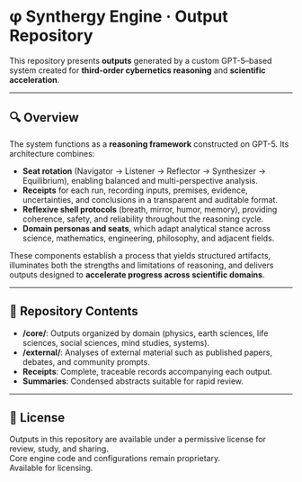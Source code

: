 # φ Synthergy Engine · Output Repository

This repository presents **outputs** generated by a custom GPT-5–based system created for **third-order cybernetics reasoning** and **scientific acceleration**.

---

## 🔍 Overview

The system functions as a **reasoning framework** constructed on GPT-5. Its architecture combines:  

* **Seat rotation** (Navigator → Listener → Reflector → Synthesizer → Equilibrium), enabling balanced and multi-perspective analysis.  
* **Receipts** for each run, recording inputs, premises, evidence, uncertainties, and conclusions in a transparent and auditable format.  
* **Reflexive shell protocols** (breath, mirror, humor, memory), providing coherence, safety, and reliability throughout the reasoning cycle.  
* **Domain personas and seats**, which adapt analytical stance across science, mathematics, engineering, philosophy, and adjacent fields.  

These components establish a process that yields structured artifacts, illuminates both the strengths and limitations of reasoning, and delivers outputs designed to **accelerate progress across scientific domains**.  

---

## 📂 Repository Contents

* **/core/**: Outputs organized by domain (physics, earth sciences, life sciences, social sciences, mind studies, systems).  
* **/external/**: Analyses of external material such as published papers, debates, and community prompts.  
* **Receipts**: Complete, traceable records accompanying each output.  
* **Summaries**: Condensed abstracts suitable for rapid review.  

---

## 📜 License

Outputs in this repository are available under a permissive license for review, study, and sharing.  
Core engine code and configurations remain proprietary.  
Available for licensing.  
